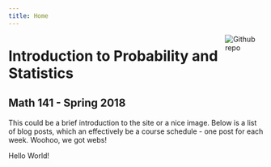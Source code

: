 ```yaml
---
title: Home
---
```


[<img src="https://simpleicons.org/icons/github.svg" style="max-width:15%;min-width:40px;float:right;" alt="Github repo" />](https://github.com/yihui/hugo-xmin)

# Introduction to Probability and Statistics

## Math 141 - Spring 2018

This could be a brief introduction to the site or a nice image. Below is a list of blog posts, which an effectively be a course schedule - one post for each week. Woohoo, we got webs! 

Hello World!

